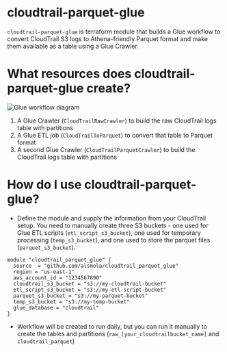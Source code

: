 # cloudtrail-parquet-glue
`cloudtrail-parquet-glue` is terraform module that builds a Glue workflow to convert CloudTrail S3 logs to Athena-friendly Parquet format and make them available as a table using a Glue Crawler.


# What resources does cloudtrail-parquet-glue create?
![Glue workflow diagram](/diagram.png)

1. A Glue Crawler (`CloudTrailRawCrawler`) to build the raw CloudTrail logs table with partitions
1. A Glue ETL job (`CloudTrailToParquet`) to convert that table to Parquet format
1. A second Glue Crawler (`CloudTrailParquetCrawler`) to build the CloudTrail logs table with partitions

# How do I use cloudtrail-parquet-glue?
- Define the module and supply the information from your CloudTrail setup. You need to manually create three S3 buckets - one used for Glue ETL scripts (`etl_script_s3_bucket`), one used for temporary processing (`temp_s3_bucket`), and one used to store the parquet files (`parquet_s3_bucket`).

```
module "cloudtrail_parquet_glue" {
  source  = "github.com/alsmola/cloudtrail_parquet_glue"
  region = "us-east-1"
  aws_account_id = "1234567890"
  cloudtrail_s3_bucket = "s3://my-cloudtrail-bucket"
  etl_script_s3_bucket = "s3://my-etl-script-bucket"
  parquet_s3_bucket = "s3://my-parquet-bucket"
  temp_s3_bucket = "s3://my-temp-bucket"
  glue_database = "cloudtrail"
}
```


- Workflow will be created to run daily, but you can run it manually to create the tables and partitions (`raw_[your_cloudtrailbucket_name]` and `cloudtrail_parquet`)
